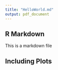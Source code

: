 ```yaml
---
title: "HelloWorld.md"
output: pdf_document
---
```


## R Markdown

This is a markdown file


## Including Plots
